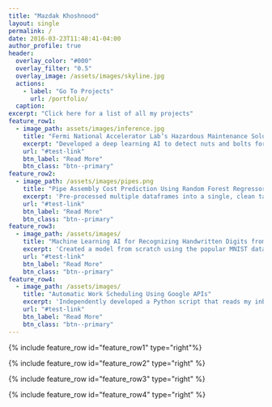 ```yaml
---
title: "Mazdak Khoshnood"
layout: single
permalink: /
date: 2016-03-23T11:48:41-04:00
author_profile: true
header:
  overlay_color: "#000"
  overlay_filter: "0.5"
  overlay_image: /assets/images/skyline.jpg
  actions:
    - label: "Go To Projects"
      url: /portfolio/
  caption: 
excerpt: "Click here for a list of all my projects"
feature_row1:
  - image_path: assets/images/inference.jpg
    title: "Fermi National Accelerator Lab’s Hazardous Maintenance Solution Using Object Detection in 3D space"
    excerpt: "Developed a deep learning AI to detect nuts and bolts for maintenance in radioactive environments at Fermilab"
    url: "#test-link"
    btn_label: "Read More"
    btn_class: "btn--primary"
feature_row2:
  - image_path: /assets/images/pipes.png
    title: "Pipe Assembly Cost Prediction Using Random Forest Regressor Model"
    excerpt: 'Pre-processed multiple dataframes into a single, clean table to train a machine learning algorithm'
    url: "#test-link"
    btn_label: "Read More"
    btn_class: "btn--primary"
feature_row3:
  - image_path: /assets/images/
    title: "Machine Learning AI for Recognizing Handwritten Digits from Pictures"
    excerpt: 'Created a model from scratch using the popular MNIST database and the machine learning API: Tensorflow'
    url: "#test-link"
    btn_label: "Read More"
    btn_class: "btn--primary"
feature_row4:
  - image_path: /assets/images/
    title: "Automatic Work Scheduling Using Google APIs"
    excerpt: 'Independently developed a Python script that reads my inbox to create a daily schedule in my calendar'
    url: "#test-link"
    btn_label: "Read More"
    btn_class: "btn--primary"
---
```


{% include feature_row id="feature_row1" type="right"%}

{% include feature_row id="feature_row2" type="right" %}

{% include feature_row id="feature_row3" type="right" %}

{% include feature_row id="feature_row4" type="right" %}
